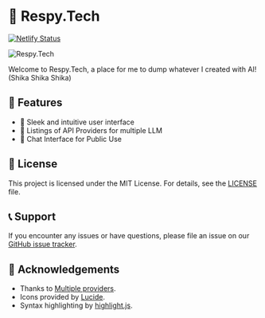# 🤖 Respy.Tech

[![Netlify Status](https://api.netlify.com/api/v1/badges/d44acd85-173f-495e-bb6a-9288cfac1932/deploy-status)](https://app.netlify.com/sites/respy/deploys)

![Respy.Tech](https://respy.tech/shikanoko.png)

Welcome to Respy.Tech, a place for me to dump whatever I created with AI! (Shika Shika Shika)

## 🌟 Features

- 🎨 Sleek and intuitive user interface
- 💬 Listings of API Providers for multiple LLM
- 📁 Chat Interface for Public Use

## 📄 License

This project is licensed under the MIT License. For details, see the [LICENSE](LICENSE) file.

## 📞 Support

If you encounter any issues or have questions, please file an issue on our [GitHub issue tracker](https://github.com/RimunAce/llm-api-provider/issues).

## 🙏 Acknowledgements

- Thanks to [Multiple providers](https://respy.tech/api-providers/).
- Icons provided by [Lucide](https://lucide.dev/).
- Syntax highlighting by [highlight.js](https://highlightjs.org/).
